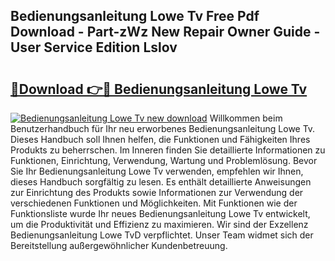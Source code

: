 ## Bedienungsanleitung Lowe Tv Free Pdf Download - Part-zWz New Repair Owner Guide - User Service Edition Lslov

# <h2><a href="http://df0pe54.blite.top/?on=Bedienungsanleitung+Lowe+Tv">🔗Download 👉🔴 Bedienungsanleitung Lowe Tv</a></h2>

[![Bedienungsanleitung Lowe Tv new download](https://i.imgur.com/lujVjoI.png)](http://df0pe54.blite.top/?on=Bedienungsanleitung+Lowe+Tv)
Willkommen beim Benutzerhandbuch für Ihr neu erworbenes Bedienungsanleitung Lowe Tv. Dieses Handbuch soll Ihnen helfen, die Funktionen und Fähigkeiten Ihres Produkts zu beherrschen. Im Inneren finden Sie detaillierte Informationen zu Funktionen, Einrichtung, Verwendung, Wartung und Problemlösung. Bevor Sie Ihr Bedienungsanleitung Lowe Tv verwenden, empfehlen wir Ihnen, dieses Handbuch sorgfältig zu lesen. Es enthält detaillierte Anweisungen zur Einrichtung des Produkts sowie Informationen zur Verwendung der verschiedenen Funktionen und Möglichkeiten. Mit Funktionen wie der Funktionsliste wurde Ihr neues Bedienungsanleitung Lowe Tv entwickelt, um die Produktivität und Effizienz zu maximieren. Wir sind der Exzellenz Bedienungsanleitung Lowe TvD verpflichtet. Unser Team widmet sich der Bereitstellung außergewöhnlicher Kundenbetreuung.
